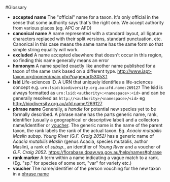 #Glossary

* <a name="def-accepted-name"/> **accepted name** The "official" name for a taxon. 
It's only official in the sense that some authority says that's the right one. 
We accept authority from various places (eg. APC or AFD)
* <a name="def-canonical-name"/> **canonical name** A name represented with a standard layout, all ligature characters replaced with their split versions, standard punctuation, etc.
Canonical in this case means the same name has the same form so that simple string equality will work.
* <a name="def-excluded"/> **excluded** A name accepted elsewhere that doesn't occur in this region, so finding this name generally means an error
* <a name="def-homonym"/> **homonym** A name spelled exactly like another name published for a taxon of the same rank based on a different type. 
<http://www.iapt-taxon.org/nomen/main.php?page=art53#53.1>
* <a name="def-lsid"/> **lsid** Life-sciences ID. 
A URN that uniquely identifies a life-sciences concept e.g. `urn:lsid:biodiversity.org.au:afd.name:269127` 
The lsid is always formatted as `urn:lsid:<authority>:<namespace>:<id>` and can be generally resolved as 
`http://<authority>/<namespace>/<id>` eg <http://biodiversity.org.au/afd.name/269127>
* <a name="def-phrase-name"/> **phrase name** Generally, a *handle* for potential new species yet to be formally described. 
A phrase name has the parts generic name, rank, identifier (usually a geographical or descriptive label) and a collectors name/identifier or [voucher](#def-voucher).
The generic name is the name of the parent taxon, the rank labels the rank of the actual taxon.
Eg. *Acacia mutabilis Maslin subsp. Young River (G.F. Craig 2052)* has a generic name of *Acacia mutabilis Maslin*
(genus Acacia, species mutablis, author Maslin), a rank of *subsp.*, an identifier of *Young River* and a voucher
of *G.F. Craig 2052*. <https://florabase.dpaw.wa.gov.au/help/names#phrase>
* <a name="def-rank-marker"/> **rank marker** A term within a name indicating a vague match to a rank. 
(Eg. "sp." for species of some sort, "var" for variety etc.)
* <a name="def-voucher"/> **voucher** The name/identifier of the person vouching for the new taxon in a [phrase name](#def-phrase-name)